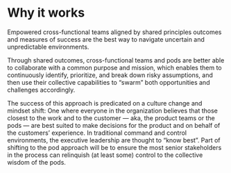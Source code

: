 # Why it works

Empowered cross-functional teams aligned by shared principles outcomes and measures of success are the best way to navigate uncertain and unpredictable environments.

Through shared outcomes, cross-functional teams and pods are better able to collaborate with a common purpose and mission, which enables them to continuously identify, prioritize, and break down risky assumptions, and then use their collective capabilities to “swarm” both opportunities and challenges accordingly.

The success of this approach is predicated on a culture change and mindset shift: One where everyone in the organization believes that those closest to the work and to the customer — aka, the product teams or the pods — are best suited to make decisions for the product and on behalf of the customers’ experience. In traditional command and control environments, the executive leadership are thought to “know best”. Part of shifting to the pod approach will be to ensure the most senior stakeholders in the process can relinquish \(at least some\) control to the collective wisdom of the pods.


